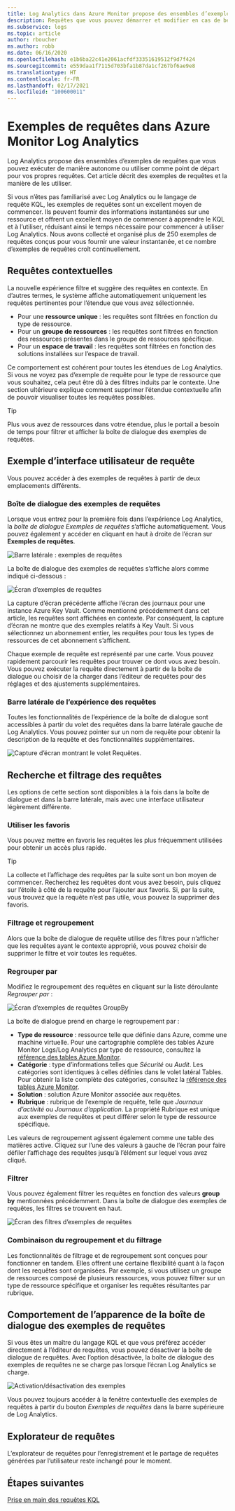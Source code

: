 ```yaml
---
title: Log Analytics dans Azure Monitor propose des ensembles d’exemples de requêtes que vous pouvez exécuter de manière autonome ou utiliser comme point de départ pour vos propres requêtes.
description: Requêtes que vous pouvez démarrer et modifier en cas de besoin
ms.subservice: logs
ms.topic: article
author: rboucher
ms.author: robb
ms.date: 06/16/2020
ms.openlocfilehash: e1b6ba22c41e2061acfdf33351619512f9d7f424
ms.sourcegitcommit: e559daa1f7115d703bfa1b87da1cf267bf6ae9e8
ms.translationtype: HT
ms.contentlocale: fr-FR
ms.lasthandoff: 02/17/2021
ms.locfileid: "100600011"
---
```

# <a name="example-queries-in-azure-monitor-log-analytics"></a>Exemples de requêtes dans Azure Monitor Log Analytics
Log Analytics propose des ensembles d’exemples de requêtes que vous pouvez exécuter de manière autonome ou utiliser comme point de départ pour vos propres requêtes. Cet article décrit des exemples de requêtes et la manière de les utiliser.

Si vous n’êtes pas familiarisé avec Log Analytics ou le langage de requête KQL, les exemples de requêtes sont un excellent moyen de commencer. Ils peuvent fournir des informations instantanées sur une ressource et offrent un excellent moyen de commencer à apprendre le KQL et à l’utiliser, réduisant ainsi le temps nécessaire pour commencer à utiliser Log Analytics. Nous avons collecté et organisé plus de 250 exemples de requêtes conçus pour vous fournir une valeur instantanée, et ce nombre d’exemples de requêtes croît continuellement.

## <a name="in-context-queries"></a>Requêtes contextuelles

La nouvelle expérience filtre et suggère des requêtes en contexte. En d’autres termes, le système affiche automatiquement uniquement les requêtes pertinentes pour l’étendue que vous avez sélectionnée.

- Pour une **ressource unique** : les requêtes sont filtrées en fonction du type de ressource.
- Pour un **groupe de ressources** : les requêtes sont filtrées en fonction des ressources présentes dans le groupe de ressources spécifique.
- Pour un **espace de travail** : les requêtes sont filtrées en fonction des solutions installées sur l’espace de travail.

Ce comportement est cohérent pour toutes les étendues de Log Analytics. Si vous ne voyez pas d’exemple de requête pour le type de ressource que vous souhaitez, cela peut être dû à des filtres induits par le contexte. Une section ultérieure explique comment supprimer l’étendue contextuelle afin de pouvoir visualiser toutes les requêtes possibles.

> [!TIP]
> Plus vous avez de ressources dans votre étendue, plus le portail a besoin de temps pour filtrer et afficher la boîte de dialogue des exemples de requêtes.

## <a name="example-query-user-interface"></a>Exemple d’interface utilisateur de requête

Vous pouvez accéder à des exemples de requêtes à partir de deux emplacements différents.

### <a name="example-query-dialog"></a>Boîte de dialogue des exemples de requêtes

Lorsque vous entrez pour la première fois dans l’expérience Log Analytics, la *boîte de dialogue Exemples de requêtes* s’affiche automatiquement.  Vous pouvez également y accéder en cliquant en haut à droite de l’écran sur **Exemples de requêtes**.

![Barre latérale : exemples de requêtes](media/example-queries/sidebar-2.png)

La boîte de dialogue des exemples de requêtes s’affiche alors comme indiqué ci-dessous :  

![Écran d’exemples de requêtes](media/example-queries/example-query-start.png)

La capture d’écran précédente affiche l’écran des journaux pour une instance Azure Key Vault. Comme mentionné précédemment dans cet article, les requêtes sont affichées en contexte.  Par conséquent, la capture d’écran ne montre que des exemples relatifs à Key Vault. Si vous sélectionnez un abonnement entier, les requêtes pour tous les types de ressources de cet abonnement s’affichent.  

Chaque exemple de requête est représenté par une carte. Vous pouvez rapidement parcourir les requêtes pour trouver ce dont vous avez besoin. Vous pouvez exécuter la requête directement à partir de la boîte de dialogue ou choisir de la charger dans l’éditeur de requêtes pour des réglages et des ajustements supplémentaires.

### <a name="sidebar-query-experience"></a>Barre latérale de l’expérience des requêtes

Toutes les fonctionnalités de l’expérience de la boîte de dialogue sont accessibles à partir du volet des requêtes dans la barre latérale gauche de Log Analytics. Vous pouvez pointer sur un nom de requête pour obtenir la description de la requête et des fonctionnalités supplémentaires.

![Capture d’écran montrant le volet Requêtes.](media/example-queries/sidebar-3.png)

## <a name="finding-and-filtering-queries"></a>Recherche et filtrage des requêtes

Les options de cette section sont disponibles à la fois dans la boîte de dialogue et dans la barre latérale, mais avec une interface utilisateur légèrement différente.  

### <a name="use-favorites"></a>Utiliser les favoris

Vous pouvez mettre en favoris les requêtes les plus fréquemment utilisées pour obtenir un accès plus rapide.

> [!TIP]
> La collecte et l’affichage des requêtes par la suite sont un bon moyen de commencer. Recherchez les requêtes dont vous avez besoin, puis cliquez sur l’étoile à côté de la requête pour l’ajouter aux favoris. Si, par la suite, vous trouvez que la requête n’est pas utile, vous pouvez la supprimer des favoris.  

### <a name="filtering-and-group-by"></a>Filtrage et regroupement

Alors que la boîte de dialogue de requête utilise des filtres pour n’afficher que les requêtes ayant le contexte approprié, vous pouvez choisir de supprimer le filtre et voir toutes les requêtes.

### <a name="group-by"></a>Regrouper par

Modifiez le regroupement des requêtes en cliquant sur la liste déroulante *Regrouper par* :

![Écran d’exemples de requêtes GroupBy](media/example-queries/example-query-groupby.png)

La boîte de dialogue prend en charge le regroupement par :

- **Type de ressource** : ressource telle que définie dans Azure, comme une machine virtuelle. Pour une cartographie complète des tables Azure Monitor Logs/Log Analytics par type de ressource, consultez la [référence des tables Azure Monitor](/azure/azure-monitor/reference/tables/tables-resourcetype).  
- **Catégorie** : type d’informations telles que *Sécurité* ou *Audit*. Les catégories sont identiques à celles définies dans le volet latéral Tables. Pour obtenir la liste complète des catégories, consultez la [référence des tables Azure Monitor](/azure/azure-monitor/reference/tables/tables-category).  
- **Solution** : solution Azure Monitor associée aux requêtes.
- **Rubrique** : rubrique de l’exemple de requête, telle que *Journaux d’activité* ou *Journaux d’application*. La propriété Rubrique est unique aux exemples de requêtes et peut différer selon le type de ressource spécifique.

Les valeurs de regroupement agissent également comme une table des matières active. Cliquez sur l’une des valeurs à gauche de l’écran pour faire défiler l’affichage des requêtes jusqu’à l’élément sur lequel vous avez cliqué.

### <a name="filter"></a>Filtrer

Vous pouvez également filtrer les requêtes en fonction des valeurs **group by** mentionnées précédemment. Dans la boîte de dialogue des exemples de requêtes, les filtres se trouvent en haut.

![Écran des filtres d’exemples de requêtes](media/example-queries/example-query-filter.png)

### <a name="combining-group-by-and-filter"></a>Combinaison du regroupement et du filtrage

Les fonctionnalités de filtrage et de regroupement sont conçues pour fonctionner en tandem. Elles offrent une certaine flexibilité quant à la façon dont les requêtes sont organisées. Par exemple, si vous utilisez un groupe de ressources composé de plusieurs ressources, vous pouvez filtrer sur un type de ressource spécifique et organiser les requêtes résultantes par rubrique.

## <a name="sample-query-dialog-appearance-behavior"></a>Comportement de l’apparence de la boîte de dialogue des exemples de requêtes

Si vous êtes un maître du langage KQL et que vous préférez accéder directement à l’éditeur de requêtes, vous pouvez désactiver la boîte de dialogue de requêtes. Avec l’option désactivée, la boîte de dialogue des exemples de requêtes ne se charge pas lorsque l’écran Log Analytics se charge.

![Activation/désactivation des exemples](media/example-queries/examples-on-off.png)

Vous pouvez toujours accéder à la fenêtre contextuelle des exemples de requêtes à partir du bouton *Exemples de requêtes* dans la barre supérieure de Log Analytics.

## <a name="query-explorer"></a>Explorateur de requêtes

L’explorateur de requêtes pour l’enregistrement et le partage de requêtes générées par l’utilisateur reste inchangé pour le moment.

## <a name="next-steps"></a>Étapes suivantes

[Prise en main des requêtes KQL](../log-query/get-started-queries.md)

